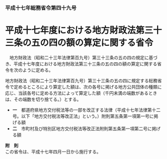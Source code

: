 ### 平成十七年総務省令第四十九号  
# 平成十七年度における地方財政法第三十三条の五の四の額の算定に関する省令  
　地方財政法（昭和二十三年法律第百九号）第三十三条の五の四の規定に基づき、平成十七年度における地方財政法第三十三条の五の四の額の算定に関する省令を次のように定める。  
  
地方財政法（昭和二十三年法律第百九号）第三十三条の五の四に規定する総務省令で定めるところにより算定した額は、次の各号に掲げる地方公共団体の種類に応じ、当該各号に定める方法によって算定した額（千円未満の端数があるときは、その端数を切り捨てる。）とする。  
* **一**　都道府県地方交付税法等の一部を改正する法律（平成十七年法律第十二号。以下「地方交付税法等改正法」という。）附則第五条第一項第一号に掲げる額  
* **二**　市町村及び特別区地方交付税法等改正法附則第五条第一項第二号に掲げる額  
  
**附　則**  
この省令は、平成十七年四月一日から施行する。  
  
